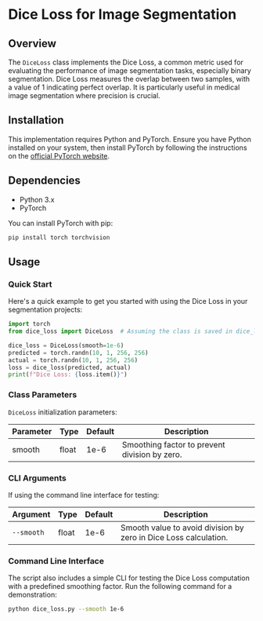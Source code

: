 # Dice Loss for Image Segmentation

## Overview

The `DiceLoss` class implements the Dice Loss, a common metric used for evaluating the performance of image segmentation tasks, especially binary segmentation. Dice Loss measures the overlap between two samples, with a value of 1 indicating perfect overlap. It is particularly useful in medical image segmentation where precision is crucial.

## Installation

This implementation requires Python and PyTorch. Ensure you have Python installed on your system, then install PyTorch by following the instructions on the [official PyTorch website](https://pytorch.org/get-started/locally/).

## Dependencies

- Python 3.x
- PyTorch

You can install PyTorch with pip:

```sh
pip install torch torchvision
```

## Usage

### Quick Start

Here's a quick example to get you started with using the Dice Loss in your segmentation projects:

```python
import torch
from dice_loss import DiceLoss  # Assuming the class is saved in dice_loss.py

dice_loss = DiceLoss(smooth=1e-6)
predicted = torch.randn(10, 1, 256, 256)
actual = torch.randn(10, 1, 256, 256)
loss = dice_loss(predicted, actual)
print(f"Dice Loss: {loss.item()}")
```

### Class Parameters

`DiceLoss` initialization parameters:

| Parameter | Type  | Default | Description                                   |
| --------- | ----- | ------- | --------------------------------------------- |
| smooth    | float | 1e-6    | Smoothing factor to prevent division by zero. |

### CLI Arguments

If using the command line interface for testing:

| Argument   | Type  | Default | Description                                                      |
| ---------- | ----- | ------- | ---------------------------------------------------------------- |
| `--smooth` | float | 1e-6    | Smooth value to avoid division by zero in Dice Loss calculation. |

### Command Line Interface

The script also includes a simple CLI for testing the Dice Loss computation with a predefined smoothing factor. Run the following command for a demonstration:

```sh
python dice_loss.py --smooth 1e-6
```
